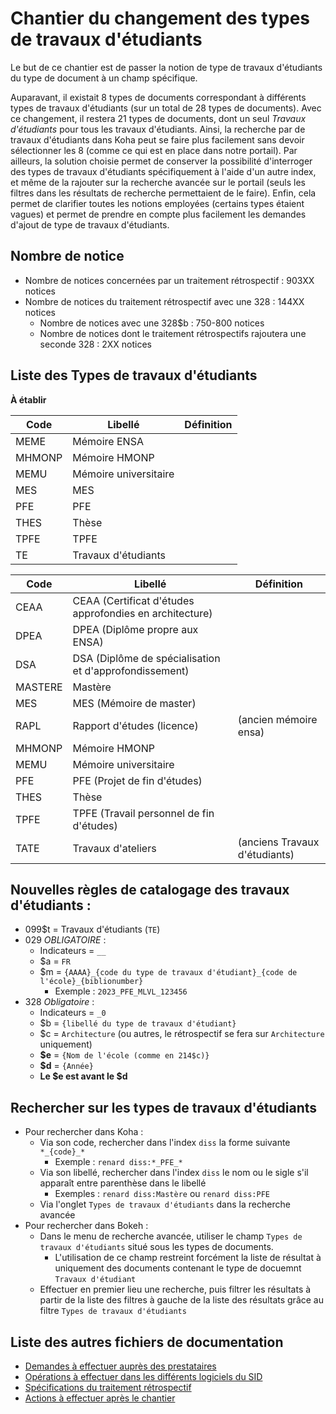 # Chantier du changement des types de travaux d'étudiants

Le but de ce chantier est de passer la notion de type de travaux d'étudiants du type de document à un champ spécifique.

Auparavant, il existait 8 types de documents correspondant à différents types de travaux d'étudiants (sur un total de 28 types de documents).
Avec ce changement, il restera 21 types de documents, dont un seul _Travaux d'étudiants_ pour tous les travaux d'étudiants.
Ainsi, la recherche par de travaux d'étudiants dans Koha peut se faire plus facilement sans devoir sélectionner les 8 (comme ce qui est en place dans notre portail).
Par ailleurs, la solution choisie permet de conserver la possibilité d'interroger des types de travaux d'étudiants spécifiquement à l'aide d'un autre index, et même de la rajouter sur la recherche avancée sur le portail (seuls les filtres dans les résultats de recherche permettaient de le faire).
Enfin, cela permet de clarifier toutes les notions employées (certains types étaient vagues) et permet de prendre en compte plus facilement les demandes d'ajout de type de travaux d'étudiants.

## Nombre de notice

* Nombre de notices concernées par un traitement rétrospectif : 903XX notices
* Nombre de notices du traitement rétrospectif avec une 328 : 144XX notices
  * Nombre de notices avec une 328$b : 750-800 notices
  * Nombre de notices dont le traitement rétrospectifs rajoutera une seconde 328 : 2XX notices

## Liste des Types de travaux d'étudiants

__À établir__

|Code|Libellé|Définition|
|---|---|---|
|MEME|Mémoire ENSA||
|MHMONP|Mémoire HMONP||
|MEMU|Mémoire universitaire||
|MES|MES||
|PFE|PFE||
|THES|Thèse||
|TPFE|TPFE||
|TE|Travaux d'étudiants||


|Code|Libellé|Définition|
|---|---|---|
|CEAA|CEAA (Certificat d'études approfondies en architecture)||
|DPEA|DPEA (Diplôme propre aux ENSA)||
|DSA|DSA (Diplôme de spécialisation et d'approfondissement)||
|MASTERE|Mastère||
|MES|MES (Mémoire de master)||
|RAPL|Rapport d'études (licence)|(ancien mémoire ensa)|
|MHMONP|Mémoire HMONP||
|MEMU|Mémoire universitaire||
|PFE|PFE (Projet de fin d'études)||
|THES|Thèse||
|TPFE|TPFE (Travail personnel de fin d'études)||
|TATE|Travaux d'ateliers|(anciens Travaux d'étudiants)||

## Nouvelles règles de catalogage des travaux d'étudiants :

* 099$t = Travaux d'étudiants (`TE`)
* 029 _OBLIGATOIRE_ :
  * Indicateurs = `__`
  * $a = `FR`
  * $m = `{AAAA}_{code du type de travaux d'étudiant}_{code de l'école}_{biblionumber}`
    * Exemple : `2023_PFE_MLVL_123456`
* 328 _Obligatoire_ :
  * Indicateurs = `_0`
  * $b = `{libellé du type de travaux d'étudiant}`
  * $c = `Architecture` (ou autres, le rétrospectif se fera sur `Architecture` uniquement)
  * __$e__ = `{Nom de l'école (comme en 214$c)}`
  * __$d__ = `{Année}`
  * __Le $e est avant le $d__

## Rechercher sur les types de travaux d'étudiants

* Pour rechercher dans Koha :
  * Via son code, rechercher dans l'index `diss` la forme suivante `*_{code}_*`
    * Exemple : `renard diss:*_PFE_*`
  * Via son libellé, rechercher dans l'index `diss` le nom ou le sigle s'il apparaît entre parenthèse dans le libellé
    * Exemples : `renard diss:Mastère` ou `renard diss:PFE`
  * Via l'onglet `Types de travaux d'étudiants` dans la recherche avancée
* Pour rechercher dans Bokeh :
  * Dans le menu de recherche avancée, utiliser le champ `Types de travaux d'étudiants` situé sous les types de documents.
    * L'utilisation de ce champ restreint forcément la liste de résultat à uniquement des documents contenant le type de docuemnt `Travaux d'étudiant`
  * Effectuer en premier lieu une recherche, puis filtrer les résultats à partir de la liste des filtres à gauche de la liste des résultats grâce au filtre `Types de travaux d'étudiants`

## Liste des autres fichiers de documentation

* [Demandes à effectuer auprès des prestataires](./demandes_prestataires.md)
* [Opérations à effectuer dans les différents logiciels du SID](./operations_logiciels.md)
* [Spécifications du traitement rétrospectif](./specs_traitement_retro.md)
* [Actions à effectuer après le chantier](./post_chantier.md)
